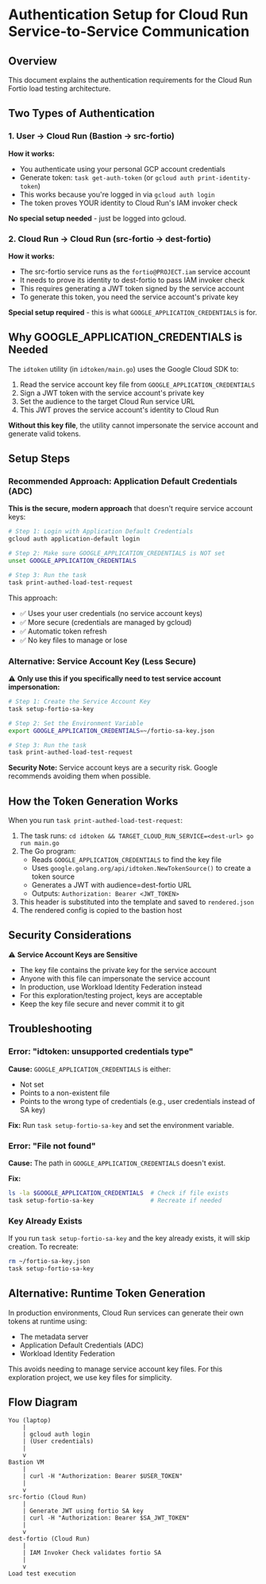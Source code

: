 # Authentication Setup for Cloud Run Service-to-Service Communication

## Overview

This document explains the authentication requirements for the Cloud Run Fortio load testing architecture.

## Two Types of Authentication

### 1. User → Cloud Run (Bastion → src-fortio)

**How it works:**
- You authenticate using your personal GCP account credentials
- Generate token: `task get-auth-token` (or `gcloud auth print-identity-token`)
- This works because you're logged in via `gcloud auth login`
- The token proves YOUR identity to Cloud Run's IAM invoker check

**No special setup needed** - just be logged into gcloud.

### 2. Cloud Run → Cloud Run (src-fortio → dest-fortio)

**How it works:**
- The src-fortio service runs as the `fortio@PROJECT.iam` service account
- It needs to prove its identity to dest-fortio to pass IAM invoker check
- This requires generating a JWT token signed by the service account
- To generate this token, you need the service account's private key

**Special setup required** - this is what `GOOGLE_APPLICATION_CREDENTIALS` is for.

## Why GOOGLE_APPLICATION_CREDENTIALS is Needed

The `idtoken` utility (in `idtoken/main.go`) uses the Google Cloud SDK to:
1. Read the service account key file from `GOOGLE_APPLICATION_CREDENTIALS`
2. Sign a JWT token with the service account's private key
3. Set the audience to the target Cloud Run service URL
4. This JWT proves the service account's identity to Cloud Run

**Without this key file**, the utility cannot impersonate the service account and generate valid tokens.

## Setup Steps

### Recommended Approach: Application Default Credentials (ADC)

**This is the secure, modern approach** that doesn't require service account keys:

```bash
# Step 1: Login with Application Default Credentials
gcloud auth application-default login

# Step 2: Make sure GOOGLE_APPLICATION_CREDENTIALS is NOT set
unset GOOGLE_APPLICATION_CREDENTIALS

# Step 3: Run the task
task print-authed-load-test-request
```

This approach:
- ✅ Uses your user credentials (no service account keys)
- ✅ More secure (credentials are managed by gcloud)
- ✅ Automatic token refresh
- ✅ No key files to manage or lose

### Alternative: Service Account Key (Less Secure)

⚠️ **Only use this if you specifically need to test service account impersonation:**

```bash
# Step 1: Create the Service Account Key
task setup-fortio-sa-key

# Step 2: Set the Environment Variable
export GOOGLE_APPLICATION_CREDENTIALS=~/fortio-sa-key.json

# Step 3: Run the task
task print-authed-load-test-request
```

**Security Note:** Service account keys are a security risk. Google recommends avoiding them when possible.

## How the Token Generation Works

When you run `task print-authed-load-test-request`:

1. The task runs: `cd idtoken && TARGET_CLOUD_RUN_SERVICE=<dest-url> go run main.go`
2. The Go program:
   - Reads `GOOGLE_APPLICATION_CREDENTIALS` to find the key file
   - Uses `google.golang.org/api/idtoken.NewTokenSource()` to create a token source
   - Generates a JWT with audience=dest-fortio URL
   - Outputs: `Authorization: Bearer <JWT_TOKEN>`
3. This header is substituted into the template and saved to `rendered.json`
4. The rendered config is copied to the bastion host

## Security Considerations

⚠️ **Service Account Keys are Sensitive**

- The key file contains the private key for the service account
- Anyone with this file can impersonate the service account
- In production, use Workload Identity Federation instead
- For this exploration/testing project, keys are acceptable
- Keep the key file secure and never commit it to git

## Troubleshooting

### Error: "idtoken: unsupported credentials type"

**Cause:** `GOOGLE_APPLICATION_CREDENTIALS` is either:
- Not set
- Points to a non-existent file
- Points to the wrong type of credentials (e.g., user credentials instead of SA key)

**Fix:** Run `task setup-fortio-sa-key` and set the environment variable.

### Error: "File not found"

**Cause:** The path in `GOOGLE_APPLICATION_CREDENTIALS` doesn't exist.

**Fix:**
```bash
ls -la $GOOGLE_APPLICATION_CREDENTIALS  # Check if file exists
task setup-fortio-sa-key                # Recreate if needed
```

### Key Already Exists

If you run `task setup-fortio-sa-key` and the key already exists, it will skip creation. To recreate:

```bash
rm ~/fortio-sa-key.json
task setup-fortio-sa-key
```

## Alternative: Runtime Token Generation

In production environments, Cloud Run services can generate their own tokens at runtime using:
- The metadata server
- Application Default Credentials (ADC)
- Workload Identity Federation

This avoids needing to manage service account key files. For this exploration project, we use key files for simplicity.

## Flow Diagram

```
You (laptop)
    |
    | gcloud auth login
    | (User credentials)
    |
    v
Bastion VM
    |
    | curl -H "Authorization: Bearer $USER_TOKEN"
    |
    v
src-fortio (Cloud Run)
    |
    | Generate JWT using fortio SA key
    | curl -H "Authorization: Bearer $SA_JWT_TOKEN"
    |
    v
dest-fortio (Cloud Run)
    |
    | IAM Invoker Check validates fortio SA
    |
    v
Load test execution
```
